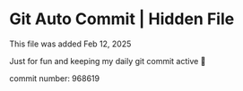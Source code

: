 # Git Auto Commit | Hidden File

This file was added Feb 12, 2025

Just for fun and keeping my daily git commit active 🤪

commit number: 968619
